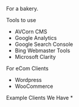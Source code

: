 For a bakery.

Tools to use
* AVCorn CMS
* Google Analytics
* Google Search Console
* Bing Webmaster Tools
* Microsoft Clarity

For eCom Clients
* Wordpress
* WooCommerce

Example Clients We Have
* 